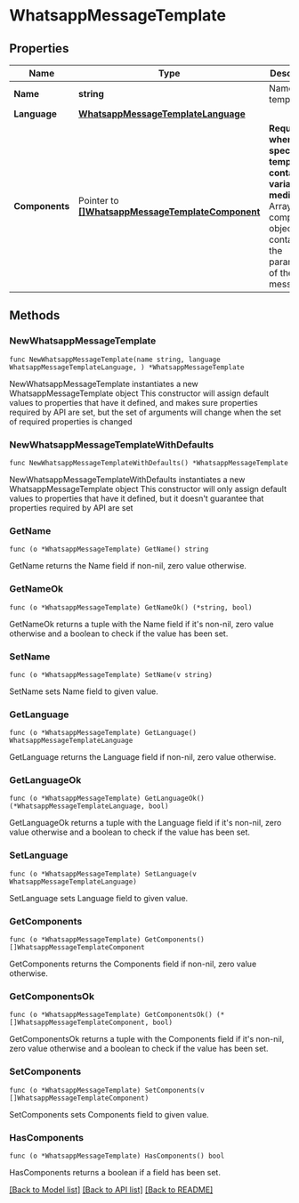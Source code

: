 # WhatsappMessageTemplate

## Properties

Name | Type | Description | Notes
------------ | ------------- | ------------- | -------------
**Name** | **string** | Name of the template. | 
**Language** | [**WhatsappMessageTemplateLanguage**](WhatsappMessageTemplateLanguage.md) |  | 
**Components** | Pointer to [**[]WhatsappMessageTemplateComponent**](WhatsappMessageTemplateComponent.md) | **Required when the specified template contains variables or media.** Array of components objects containing the parameters of the message. | [optional] 

## Methods

### NewWhatsappMessageTemplate

`func NewWhatsappMessageTemplate(name string, language WhatsappMessageTemplateLanguage, ) *WhatsappMessageTemplate`

NewWhatsappMessageTemplate instantiates a new WhatsappMessageTemplate object
This constructor will assign default values to properties that have it defined,
and makes sure properties required by API are set, but the set of arguments
will change when the set of required properties is changed

### NewWhatsappMessageTemplateWithDefaults

`func NewWhatsappMessageTemplateWithDefaults() *WhatsappMessageTemplate`

NewWhatsappMessageTemplateWithDefaults instantiates a new WhatsappMessageTemplate object
This constructor will only assign default values to properties that have it defined,
but it doesn't guarantee that properties required by API are set

### GetName

`func (o *WhatsappMessageTemplate) GetName() string`

GetName returns the Name field if non-nil, zero value otherwise.

### GetNameOk

`func (o *WhatsappMessageTemplate) GetNameOk() (*string, bool)`

GetNameOk returns a tuple with the Name field if it's non-nil, zero value otherwise
and a boolean to check if the value has been set.

### SetName

`func (o *WhatsappMessageTemplate) SetName(v string)`

SetName sets Name field to given value.


### GetLanguage

`func (o *WhatsappMessageTemplate) GetLanguage() WhatsappMessageTemplateLanguage`

GetLanguage returns the Language field if non-nil, zero value otherwise.

### GetLanguageOk

`func (o *WhatsappMessageTemplate) GetLanguageOk() (*WhatsappMessageTemplateLanguage, bool)`

GetLanguageOk returns a tuple with the Language field if it's non-nil, zero value otherwise
and a boolean to check if the value has been set.

### SetLanguage

`func (o *WhatsappMessageTemplate) SetLanguage(v WhatsappMessageTemplateLanguage)`

SetLanguage sets Language field to given value.


### GetComponents

`func (o *WhatsappMessageTemplate) GetComponents() []WhatsappMessageTemplateComponent`

GetComponents returns the Components field if non-nil, zero value otherwise.

### GetComponentsOk

`func (o *WhatsappMessageTemplate) GetComponentsOk() (*[]WhatsappMessageTemplateComponent, bool)`

GetComponentsOk returns a tuple with the Components field if it's non-nil, zero value otherwise
and a boolean to check if the value has been set.

### SetComponents

`func (o *WhatsappMessageTemplate) SetComponents(v []WhatsappMessageTemplateComponent)`

SetComponents sets Components field to given value.

### HasComponents

`func (o *WhatsappMessageTemplate) HasComponents() bool`

HasComponents returns a boolean if a field has been set.


[[Back to Model list]](../README.md#documentation-for-models) [[Back to API list]](../README.md#documentation-for-api-endpoints) [[Back to README]](../README.md)


